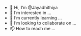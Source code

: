 - 👋 Hi, I’m @Jayadhithiya
- 👀 I’m interested in ...
- 🌱 I’m currently learning ...
- 💞️ I’m looking to collaborate on ...
- 📫 How to reach me ...

<!---
Jayadhithiya/Jayadhithiya is a ✨ special ✨ repository because its `README.md` (this file) appears on your GitHub profile.
You can click the Preview link to take a look at your changes.
--->
